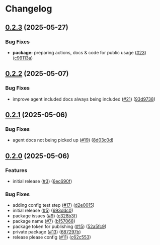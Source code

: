 # Changelog

## [0.2.3](https://github.com/valstro/markdown-rules-mcp/compare/markdown-rules-mcp-v0.2.2...markdown-rules-mcp-v0.2.3) (2025-05-27)


### Bug Fixes

* **package:** preparing actions, docs & code for public usage ([#23](https://github.com/valstro/markdown-rules-mcp/issues/23)) ([c99113a](https://github.com/valstro/markdown-rules-mcp/commit/c99113addc97ed6541a5470c715d605d83ffc298))

## [0.2.2](https://github.com/valstro/markdown-rules-mcp/compare/markdown-rules-mcp-v0.2.1...markdown-rules-mcp-v0.2.2) (2025-05-07)


### Bug Fixes

* improve agent included docs always being included ([#21](https://github.com/valstro/markdown-rules-mcp/issues/21)) ([93d9738](https://github.com/valstro/markdown-rules-mcp/commit/93d973810a18dfdf2e90a42382794329413ce4b3))

## [0.2.1](https://github.com/valstro/markdown-rules-mcp/compare/markdown-rules-mcp-v0.2.0...markdown-rules-mcp-v0.2.1) (2025-05-06)


### Bug Fixes

* agent docs not being picked up ([#19](https://github.com/valstro/markdown-rules-mcp/issues/19)) ([8d03c0d](https://github.com/valstro/markdown-rules-mcp/commit/8d03c0de43cfb9e1fafa39fb34997fdf6c0c96e8))

## [0.2.0](https://github.com/valstro/markdown-rules-mcp/compare/markdown-rules-mcp-v0.1.0...markdown-rules-mcp-v0.2.0) (2025-05-06)


### Features

* initial release ([#3](https://github.com/valstro/markdown-rules-mcp/issues/3)) ([6ec690f](https://github.com/valstro/markdown-rules-mcp/commit/6ec690f6af56d18f0e4920779927d1a2fa343858))


### Bug Fixes

* adding config test step ([#17](https://github.com/valstro/markdown-rules-mcp/issues/17)) ([d2e0015](https://github.com/valstro/markdown-rules-mcp/commit/d2e0015625e9e5d54f78df04dd96869a2f6efabe))
* initial release ([#5](https://github.com/valstro/markdown-rules-mcp/issues/5)) ([693ddc0](https://github.com/valstro/markdown-rules-mcp/commit/693ddc0e609c3681e1ebeceb8df6d24babcaa35e))
* package issues ([#9](https://github.com/valstro/markdown-rules-mcp/issues/9)) ([c328b3f](https://github.com/valstro/markdown-rules-mcp/commit/c328b3f6e55f3f088342060b767ba46c3c92f569))
* package name ([#7](https://github.com/valstro/markdown-rules-mcp/issues/7)) ([b157068](https://github.com/valstro/markdown-rules-mcp/commit/b157068619e2280ce0790886afdd9a6731cd6c9b))
* package token for publishing ([#15](https://github.com/valstro/markdown-rules-mcp/issues/15)) ([52a5fc9](https://github.com/valstro/markdown-rules-mcp/commit/52a5fc98dcb801240dff69bfda3e5fd6bc3d16cc))
* private package ([#13](https://github.com/valstro/markdown-rules-mcp/issues/13)) ([687297b](https://github.com/valstro/markdown-rules-mcp/commit/687297b024d69a5c128d767129d8a97c450d4f09))
* release please config ([#11](https://github.com/valstro/markdown-rules-mcp/issues/11)) ([c62c553](https://github.com/valstro/markdown-rules-mcp/commit/c62c55380bcb76382d21ec9d413482fbb092e49f))
